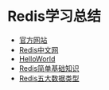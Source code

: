 # Redis学习总结
* [官方网站](https://redis.io/)
* [Redis中文网](http://www.redis.cn/)
* [HelloWorld](https://github.com/Ywfy/Learning-summary-for-Redis/blob/master/HelloWorld/README.md)
* [Redis简单基础知识](https://github.com/Ywfy/Learning-summary-for-Redis/blob/master/Basic/README.md)
* [Redis五大数据类型]()
